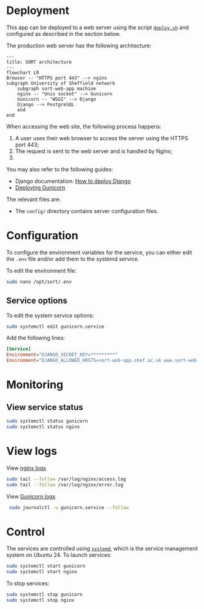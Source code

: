 # Deployment

This app can be deployed to a web server using the script [`deploy.sh`](../deploy.sh) and configured as described in the section below.

The production web server has the following architecture:

```mermaid
---
title: SORT architecture
---
flowchart LR
Browser -- "HTTPS port 443" --> nginx
subgraph University of Sheffield network
    subgraph sort-web-app machine
    nginx -- "Unix socket" --> Gunicorn
    Gunicorn -- "WSGI" --> Django
    Django --> PostgreSQL
    end
end
```

When accessing the web site, the following process happens:

1. A user uses their web browser to access the server using the HTTPS port 443;
2. The request is sent to the web server and is handled by Nginx;
3. 

You may also refer to the following guides:

* Django documentation: [How to deploy Django](https://docs.djangoproject.com/en/5.1/howto/deployment/)
* [Deploying Gunicorn](https://docs.gunicorn.org/en/latest/deploy.html)

The relevant files are:

* The `config/` directory contains server configuration files.

# Configuration

To configure the environment variables for the service, you can either edit the `.env` file and/or add them to the systemd service.

To edit the environment file:

```bash
sudo nano /opt/sort/.env
```

## Service options

To edit the system service options:

```bash
sudo systemctl edit gunicorn.service
```

Add the following lines:

```ini
[Service]
Environment="DJANGO_SECRET_KEY=*********"
Environment="DJANGO_ALLOWED_HOSTS=sort-web-app.shef.ac.uk www.sort-web-app.shef.ac.uk"
```

# Monitoring

## View service status

```bash
sudo systemctl status gunicorn
sudo systemctl status nginx
```

# View logs

View [nginx logs](https://docs.nginx.com/nginx/admin-guide/monitoring/logging/)

```bash
sudo tail --follow /var/log/nginx/access.log
sudo tail --follow /var/log/nginx/error.log
```

View [Gunicorn logs](https://docs.gunicorn.org/en/stable/settings.html#logging)

```bash
 sudo journalctl -u gunicorn.service --follow
```

# Control

The services are controlled using [`systemd`](https://systemd.io/), which is the service management system on Ubuntu 24. To launch services:

```bash
sudo systemctl start gunicorn
sudo systemctl start nginx
```

To stop services:

```bash
sudo systemctl stop gunicorn
sudo systemctl stop nginx
```

